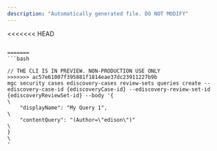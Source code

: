 ```yaml
---
description: "Automatically generated file. DO NOT MODIFY"
---
```


<<<<<<< HEAD
```cli

=======
```bash

// THE CLI IS IN PREVIEW. NON-PRODUCTION USE ONLY
>>>>>>> ac57e61007f395881f1814eae37dc23911227b9b
mgc security cases ediscovery-cases review-sets queries create --ediscovery-case-id {ediscoveryCase-id} --ediscovery-review-set-id {ediscoveryReviewSet-id} --body '{\
    "displayName": "My Query 1",\
    "contentQuery": "(Author=\"edison\")"\
}\
'

```